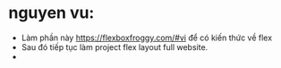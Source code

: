 # nguyen vu:
- Làm phần này https://flexboxfroggy.com/#vi để có kiến thức về flex
- Sau đó tiếp tục làm project flex layout full website.
- 
